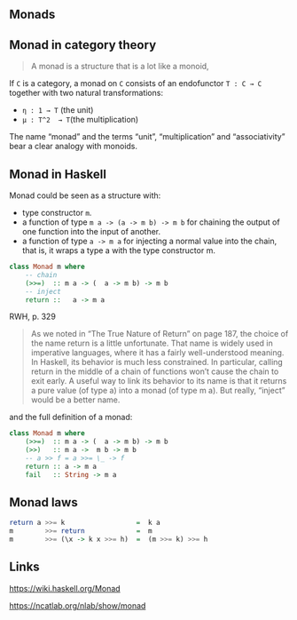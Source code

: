 ## Monads

## Monad in category theory
> A monad is a structure that is a lot like a monoid,

If `C` is a category, a monad on `C` consists of an endofunctor  `T : C → C` 
together with two natural transformations: 
-  `η : 1 → T` (the unit)
-  `μ : T^2  → T`(the multiplication)

The name “monad” and the terms “unit”, “multiplication” and “associativity” bear a clear analogy with monoids. 

## Monad in Haskell
Monad could be seen as a structure with:
- type constructor `m`.
- a function of type `m a -> (a -> m b) -> m b` for chaining the output of one function into the input of another.
- a function of type `a -> m a` for injecting a normal value into the chain, that is, it wraps a type a with the type constructor m.

```haskell
class Monad m where
    -- chain
    (>>=)  :: m a -> (  a -> m b) -> m b
    -- inject
    return ::   a -> m a
```

RWH, p. 329
> As we noted in “The True Nature of Return” on page 187, the choice of the name return is a little unfortunate. That name is widely used in imperative languages, where it has a fairly well-understood meaning. In Haskell, its behavior is much less constrained. In particular, calling return in the middle of a chain of functions won’t cause the chain to exit early. A useful way to link its behavior to its name is that it returns a pure value (of type a) into a monad (of type m a). But really, “inject” would be a better name.


and the full definition of a monad:

```haskell
class Monad m where
    (>>=)  :: m a -> (  a -> m b) -> m b
    (>>)   :: m a ->  m b -> m b
    -- a >> f = a >>= \_ -> f
    return :: a -> m a
    fail   :: String -> m a
```

## Monad laws

```haskell
return a >>= k                  =  k a
m        >>= return             =  m
m        >>= (\x -> k x >>= h)  =  (m >>= k) >>= h
```


## Links
https://wiki.haskell.org/Monad

https://ncatlab.org/nlab/show/monad
